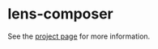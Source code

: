 lens-composer
================

See the [project page](http://lenses.github.io/lenses-component-demo/) for more information.
